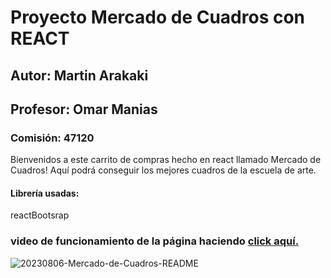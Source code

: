 # Proyecto Mercado de Cuadros con REACT
## Autor: Martin Arakaki
## Profesor: Omar Manias
### Comisión: 47120

Bienvenidos a este carrito de compras hecho en react llamado Mercado de Cuadros! Aquí podrá conseguir los mejores cuadros de la escuela de arte.

#### Librería usadas:
reactBootsrap  

### video de funcionamiento de la página haciendo  <a href="[https://www.markdownguide.org](https://drive.google.com/file/d/1FojY7FNMqQERasxBT4bslWKJvxcPnE9C/view?usp=drive_link)" target="_blank">click aquí.</a>



![20230806-Mercado-de-Cuadros-README](https://github.com/MArakak1/PreEntrega-Arakaki/assets/119369485/de6b04b2-1c5e-466e-8465-50a32ade537c)
